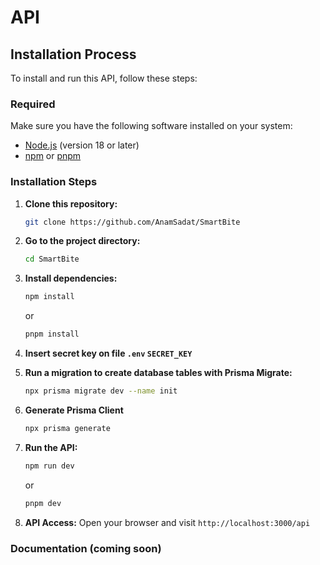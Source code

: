 # API

## Installation Process

To install and run this API, follow these steps:

### Required

Make sure you have the following software installed on your system:

- [Node.js](https://nodejs.org/) (version 18 or later)
- [npm](https://www.npmjs.com/) or [pnpm](https://pnpm.io/)

### Installation Steps

1. **Clone this repository:**

   ```bash
   git clone https://github.com/AnamSadat/SmartBite
   ```

2. **Go to the project directory:**

   ```bash
   cd SmartBite
   ```

3. **Install dependencies:**

   ```bash
   npm install
   ```

   or

   ```bash
   pnpm install
   ```

4. **Insert secret key on file `.env` `SECRET_KEY`**

5. **Run a migration to create database tables with Prisma Migrate:**

   ```bash
   npx prisma migrate dev --name init
   ```

6. **Generate Prisma Client**

   ```bash
   npx prisma generate
   ```

7. **Run the API:**

   ```bash
   npm run dev
   ```

   or

   ```bash
   pnpm dev
   ```

8. **API Access:**
   Open your browser and visit `http://localhost:3000/api`

### Documentation (coming soon)
